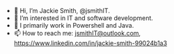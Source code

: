 - 👋 Hi, I’m Jackie Smith, @jsmithIT.
- 👀 I’m interested in IT and software development.
- 🌱 I primarily work in Powershell and Java.
- 📫 How to reach me: jsmithIT@outlook.com, https://www.linkedin.com/in/jackie-smith-99024b1a3

<!---
jsmithIT/jsmithIT is a ✨ special ✨ repository because its `README.md` (this file) appears on your GitHub profile.
You can click the Preview link to take a look at your changes.
--->
